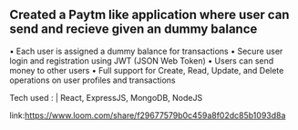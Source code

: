 ## Created a Paytm like application where user can send and recieve given an dummy balance
• Each user is assigned a dummy balance for transactions
• Secure user login and registration using JWT (JSON Web Token)
• Users can send money to other users
• Full support for Create, Read, Update, and Delete operations on user profiles and transactions

Tech used : | React, ExpressJS, MongoDB, NodeJS

link:https://www.loom.com/share/f29677579b0c459a8f02dc85b1093d8a
